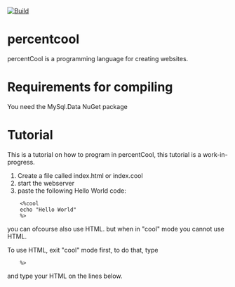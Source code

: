 [![Build](https://github.com/Novixx-Systems/percentcool/actions/workflows/dotnet.yml/badge.svg?branch=main)](https://github.com/Novixx-Systems/percentcool/actions/workflows/dotnet.yml)



# percentcool
percentCool is a programming language for creating websites.

# Requirements for compiling
You need the MySql.Data NuGet package

# Tutorial
This is a tutorial on how to program in percentCool, this tutorial is a work-in-progress.

1. Create a file called index.html or index.cool
2. start the webserver
3. paste the following Hello World code:
```
    <%cool
    echo "Hello World"
    %>
```

you can ofcourse also use HTML. but when in "cool" mode you cannot use HTML.

To use HTML, exit "cool" mode first, to do that, type
```
    %>
```
and type your HTML on the lines below.

